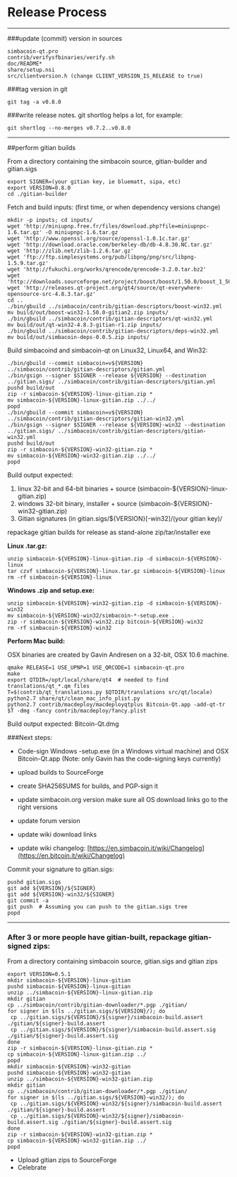 Release Process
====================

* * *

###update (commit) version in sources


	simbacoin-qt.pro
	contrib/verifysfbinaries/verify.sh
	doc/README*
	share/setup.nsi
	src/clientversion.h (change CLIENT_VERSION_IS_RELEASE to true)

###tag version in git

	git tag -a v0.8.0

###write release notes. git shortlog helps a lot, for example:

	git shortlog --no-merges v0.7.2..v0.8.0

* * *

##perform gitian builds

 From a directory containing the simbacoin source, gitian-builder and gitian.sigs
  
	export SIGNER=(your gitian key, ie bluematt, sipa, etc)
	export VERSION=0.8.0
	cd ./gitian-builder

 Fetch and build inputs: (first time, or when dependency versions change)

	mkdir -p inputs; cd inputs/
	wget 'http://miniupnp.free.fr/files/download.php?file=miniupnpc-1.6.tar.gz' -O miniupnpc-1.6.tar.gz
	wget 'http://www.openssl.org/source/openssl-1.0.1c.tar.gz'
	wget 'http://download.oracle.com/berkeley-db/db-4.8.30.NC.tar.gz'
	wget 'http://zlib.net/zlib-1.2.6.tar.gz'
	wget 'ftp://ftp.simplesystems.org/pub/libpng/png/src/libpng-1.5.9.tar.gz'
	wget 'http://fukuchi.org/works/qrencode/qrencode-3.2.0.tar.bz2'
	wget 'http://downloads.sourceforge.net/project/boost/boost/1.50.0/boost_1_50_0.tar.bz2'
	wget 'http://releases.qt-project.org/qt4/source/qt-everywhere-opensource-src-4.8.3.tar.gz'
	cd ..
	./bin/gbuild ../simbacoin/contrib/gitian-descriptors/boost-win32.yml
	mv build/out/boost-win32-1.50.0-gitian2.zip inputs/
	./bin/gbuild ../simbacoin/contrib/gitian-descriptors/qt-win32.yml
	mv build/out/qt-win32-4.8.3-gitian-r1.zip inputs/
	./bin/gbuild ../simbacoin/contrib/gitian-descriptors/deps-win32.yml
	mv build/out/simbacoin-deps-0.0.5.zip inputs/

 Build simbacoind and simbacoin-qt on Linux32, Linux64, and Win32:
  
	./bin/gbuild --commit simbacoin=v${VERSION} ../simbacoin/contrib/gitian-descriptors/gitian.yml
	./bin/gsign --signer $SIGNER --release ${VERSION} --destination ../gitian.sigs/ ../simbacoin/contrib/gitian-descriptors/gitian.yml
	pushd build/out
	zip -r simbacoin-${VERSION}-linux-gitian.zip *
	mv simbacoin-${VERSION}-linux-gitian.zip ../../
	popd
	./bin/gbuild --commit simbacoin=v${VERSION} ../simbacoin/contrib/gitian-descriptors/gitian-win32.yml
	./bin/gsign --signer $SIGNER --release ${VERSION}-win32 --destination ../gitian.sigs/ ../simbacoin/contrib/gitian-descriptors/gitian-win32.yml
	pushd build/out
	zip -r simbacoin-${VERSION}-win32-gitian.zip *
	mv simbacoin-${VERSION}-win32-gitian.zip ../../
	popd

  Build output expected:

  1. linux 32-bit and 64-bit binaries + source (simbacoin-${VERSION}-linux-gitian.zip)
  2. windows 32-bit binary, installer + source (simbacoin-${VERSION}-win32-gitian.zip)
  3. Gitian signatures (in gitian.sigs/${VERSION}[-win32]/(your gitian key)/

repackage gitian builds for release as stand-alone zip/tar/installer exe

**Linux .tar.gz:**

	unzip simbacoin-${VERSION}-linux-gitian.zip -d simbacoin-${VERSION}-linux
	tar czvf simbacoin-${VERSION}-linux.tar.gz simbacoin-${VERSION}-linux
	rm -rf simbacoin-${VERSION}-linux

**Windows .zip and setup.exe:**

	unzip simbacoin-${VERSION}-win32-gitian.zip -d simbacoin-${VERSION}-win32
	mv simbacoin-${VERSION}-win32/simbacoin-*-setup.exe .
	zip -r simbacoin-${VERSION}-win32.zip bitcoin-${VERSION}-win32
	rm -rf simbacoin-${VERSION}-win32

**Perform Mac build:**

  OSX binaries are created by Gavin Andresen on a 32-bit, OSX 10.6 machine.

	qmake RELEASE=1 USE_UPNP=1 USE_QRCODE=1 simbacoin-qt.pro
	make
	export QTDIR=/opt/local/share/qt4  # needed to find translations/qt_*.qm files
	T=$(contrib/qt_translations.py $QTDIR/translations src/qt/locale)
	python2.7 share/qt/clean_mac_info_plist.py
	python2.7 contrib/macdeploy/macdeployqtplus Bitcoin-Qt.app -add-qt-tr $T -dmg -fancy contrib/macdeploy/fancy.plist

 Build output expected: Bitcoin-Qt.dmg

###Next steps:

* Code-sign Windows -setup.exe (in a Windows virtual machine) and
  OSX Bitcoin-Qt.app (Note: only Gavin has the code-signing keys currently)

* upload builds to SourceForge

* create SHA256SUMS for builds, and PGP-sign it

* update simbacoin.org version
  make sure all OS download links go to the right versions

* update forum version

* update wiki download links

* update wiki changelog: [https://en.simbacoin.it/wiki/Changelog](https://en.bitcoin.it/wiki/Changelog)

Commit your signature to gitian.sigs:

	pushd gitian.sigs
	git add ${VERSION}/${SIGNER}
	git add ${VERSION}-win32/${SIGNER}
	git commit -a
	git push  # Assuming you can push to the gitian.sigs tree
	popd

-------------------------------------------------------------------------

### After 3 or more people have gitian-built, repackage gitian-signed zips:

From a directory containing simbacoin source, gitian.sigs and gitian zips

	export VERSION=0.5.1
	mkdir simbacoin-${VERSION}-linux-gitian
	pushd simbacoin-${VERSION}-linux-gitian
	unzip ../simbacoin-${VERSION}-linux-gitian.zip
	mkdir gitian
	cp ../simbacoin/contrib/gitian-downloader/*.pgp ./gitian/
	for signer in $(ls ../gitian.sigs/${VERSION}/); do
	 cp ../gitian.sigs/${VERSION}/${signer}/simbacoin-build.assert ./gitian/${signer}-build.assert
	 cp ../gitian.sigs/${VERSION}/${signer}/simbacoin-build.assert.sig ./gitian/${signer}-build.assert.sig
	done
	zip -r simbacoin-${VERSION}-linux-gitian.zip *
	cp simbacoin-${VERSION}-linux-gitian.zip ../
	popd
	mkdir simbacoin-${VERSION}-win32-gitian
	pushd simbacoin-${VERSION}-win32-gitian
	unzip ../simbacoin-${VERSION}-win32-gitian.zip
	mkdir gitian
	cp ../simbacoin/contrib/gitian-downloader/*.pgp ./gitian/
	for signer in $(ls ../gitian.sigs/${VERSION}-win32/); do
	 cp ../gitian.sigs/${VERSION}-win32/${signer}/simbacoin-build.assert ./gitian/${signer}-build.assert
	 cp ../gitian.sigs/${VERSION}-win32/${signer}/simbacoin-build.assert.sig ./gitian/${signer}-build.assert.sig
	done
	zip -r simbacoin-${VERSION}-win32-gitian.zip *
	cp simbacoin-${VERSION}-win32-gitian.zip ../
	popd

- Upload gitian zips to SourceForge
- Celebrate 
